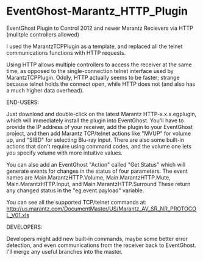 # EventGhost-Marantz_HTTP_Plugin
EventGhost Plugin to Control 2012 and newer Marantz Recievers via HTTP (mulitple controllers allowed)

I used the MarantzTCPPlugin as a template, and replaced all the telnet communications functions with HTTP requests.

Using HTTP allows multiple controllers to access the receiver at the same time, as opposed to the single-connection telnet interface used by MarantzTCPPlugin. Oddly, HTTP actually seems to be faster; strange because telnet holds the connect open, while HTTP does not (and also has a much higher data overhead).

END-USERS:

Just download and double-click on the latest Marantz HTTP-x.x.x.egplugin, which will immediately install the plugin into EventGhost.  You'll have to provide the IP address of your receiver, add the plugin to your EventGhost project, and then add Marantz TCP/telnet actions like "MVUP" for volume up, and "SIBD" for selecting Blu-ray input. There are also some built-in actions that don't require using command codes, and the volume one lets you specify volume with more intuitive values.

You can also add an EventGhost "Action" called "Get Status" which will generate events for changes in the status of four parameters. The event names are Main.MarantzHTTP.Volume, Main.MarantzHTTP.Mute, Main.MarantzHTTP.Input, and Main.MarantzHTTP.Surround  These return any changed status in the "eg.event.payload" variable.

You can see all the supported TCP/telnet commands at: http://us.marantz.com/DocumentMaster/US/Marantz_AV_SR_NR_PROTOCOL_V01.xls

DEVELOPERS:

Developers might add new built-in commands, maybe some better error detection, and even communications from the receiver back to EventGhost. I'll merge any useful branches into the master.
